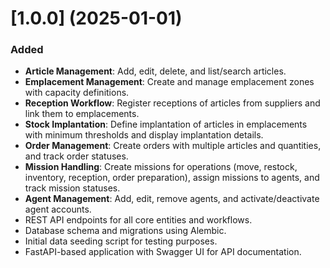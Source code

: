 # [1.0.0] (2025-01-01)

### Added

- **Article Management**: Add, edit, delete, and list/search articles.
- **Emplacement Management**: Create and manage emplacement zones with capacity definitions.
- **Reception Workflow**: Register receptions of articles from suppliers and link them to emplacements.
- **Stock Implantation**: Define implantation of articles in emplacements with minimum thresholds and display implantation details.
- **Order Management**: Create orders with multiple articles and quantities, and track order statuses.
- **Mission Handling**: Create missions for operations (move, restock, inventory, reception, order preparation), assign missions to agents, and track mission statuses.
- **Agent Management**: Add, edit, remove agents, and activate/deactivate agent accounts.
- REST API endpoints for all core entities and workflows.
- Database schema and migrations using Alembic.
- Initial data seeding script for testing purposes.
- FastAPI-based application with Swagger UI for API documentation.